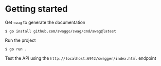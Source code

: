 # Getting started

Get `swag` to generate the documentation

```
$ go install github.com/swaggo/swag/cmd/swag@latest
```

Run the project

```
$ go run .
```

Test the API using the `http://localhost:6942/swagger/index.html` endpoint
